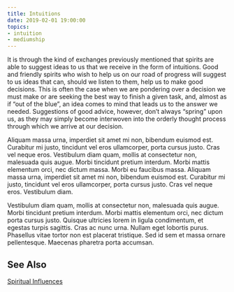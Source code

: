 ```yaml
---
title: Intuitions
date: 2019-02-01 19:00:00
topics:
- intuition
- mediumship
---
```


It is through the kind of exchanges previously mentioned that spirits are able
to suggest ideas to us that we receive in the form of intuitions. Good and
friendly spirits who wish to help us on our road of progress will suggest to us
ideas that can, should we listen to them, help us to make good decisions. This
is often the case when we are pondering over a decision we must make or are
seeking the best way to finish a given task, and, almost as if “out of the
blue”, an idea comes to mind that leads us to the answer we needed. Suggestions
of good advice, however, don’t always “spring” upon us, as they may simply
become interwoven into the orderly thought process through which we arrive at
our decision.

Aliquam massa urna, imperdiet sit amet mi non, bibendum euismod est. Curabitur
mi justo, tincidunt vel eros ullamcorper, porta cursus justo. Cras vel neque
eros. Vestibulum diam quam, mollis at consectetur non, malesuada quis augue.
Morbi tincidunt pretium interdum. Morbi mattis elementum orci, nec dictum
massa. Morbi eu faucibus massa. Aliquam massa urna, imperdiet sit amet mi non,
bibendum euismod est. Curabitur mi justo, tincidunt vel eros ullamcorper, porta
cursus justo. Cras vel neque eros. Vestibulum diam.

Vestibulum diam quam, mollis at consectetur non, malesuada quis augue. Morbi
tincidunt pretium interdum. Morbi mattis elementum orci, nec dictum porta
cursus justo. Quisque ultricies lorem in ligula condimentum, et egestas turpis
sagittis. Cras ac nunc urna. Nullam eget lobortis purus. Phasellus vitae tortor
non est placerat tristique. Sed id sem et massa ornare pellentesque. Maecenas
pharetra porta accumsan.

## See Also
[Spiritual Influences](/spiritism/mediumship/spiritual-influences)  

